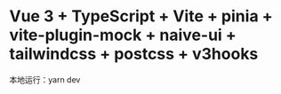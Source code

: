 # Vue 3 + TypeScript + Vite + pinia + vite-plugin-mock + naive-ui + tailwindcss + postcss + v3hooks

本地运行：yarn dev


